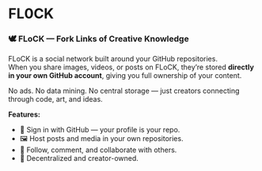 # FL0CK

### 🕊️ FLoCK — Fork Links of Creative Knowledge

FLoCK is a social network built around your GitHub repositories.  
When you share images, videos, or posts on FLoCK, they’re stored **directly in your own GitHub account**, giving you full ownership of your content.

No ads. No data mining. No central storage — just creators connecting through code, art, and ideas.

**Features:**
- 🔗 Sign in with GitHub — your profile is your repo.
- 🖼️ Host posts and media in your own repositories.
- 💬 Follow, comment, and collaborate with others.
- 🧠 Decentralized and creator-owned.

